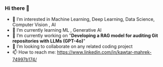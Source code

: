 ### Hi there 👋


- 👀 I’m interested in Machine Learning, Deep Learning, Data Science, Computer Vision , AI
- 🌱 I’m currently learning ML , Generative AI
- 🔭 I’m currently working on "**Developing a RAG model for auditing Git repositories with LLMs (GPT-4o)**"
- 💞️ I’m looking to collaborate on any related coding project
- 📫 How to reach me: https://www.linkedin.com/in/kawtar-mahrek-74997b174/
